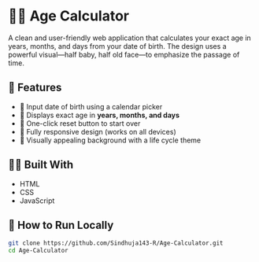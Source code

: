 # 🧓👶 Age Calculator

A clean and user-friendly web application that calculates your exact age in years, months, and days from your date of birth. The design uses a powerful visual—half baby, half old face—to emphasize the passage of time.


## 🌟 Features

- 📅 Input date of birth using a calendar picker
- 🔢 Displays exact age in **years, months, and days**
- 🔁 One-click reset button to start over
- 📱 Fully responsive design (works on all devices)
- 🎨 Visually appealing background with a life cycle theme


## 🧑‍💻 Built With

- HTML
- CSS
- JavaScript 



## 🚀 How to Run Locally

```bash
git clone https://github.com/Sindhuja143-R/Age-Calculator.git
cd Age-Calculator
